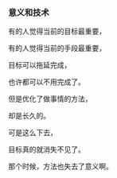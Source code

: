 ### 意义和技术

有的人觉得当前的目标最重要，

有的人觉得当前的手段最重要，

目标可以拖延完成，

也许都可以不用完成了。

但是优化了做事情的方法，

却是长久的。

可是这么下去，

目标真的就消失不见了。

那个时候，方法也失去了意义啊。